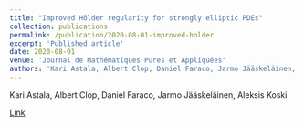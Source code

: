 ```yaml
---
title: "Improved Hölder regularity for strongly elliptic PDEs"
collection: publications
permalink: /publication/2020-08-01-improved-holder
excerpt: 'Published article'
date: 2020-08-01
venue: 'Journal de Mathématiques Pures et Appliquées'
authors: 'Kari Astala, Albert Clop, Daniel Faraco, Jarmo Jääskeläinen, Aleksis Koski'
---
```

Kari Astala, Albert Clop, Daniel Faraco, Jarmo Jääskeläinen, Aleksis Koski

[Link](https://www.sciencedirect.com/science/article/pii/S0021782420301033)
